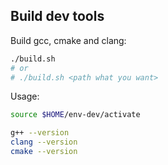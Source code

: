 Build dev tools
---------------

Build gcc, cmake and clang:

```sh
./build.sh
# or
# ./build.sh <path what you want>
```

Usage:

```sh
source $HOME/env-dev/activate

g++ --version
clang --version
cmake --version
```

